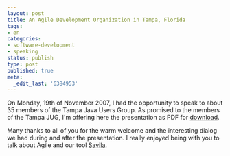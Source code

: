 ```yaml
---
layout: post
title: An Agile Development Organization in Tampa, Florida
tags:
- en
categories:
- software-development
- speaking
status: publish
type: post
published: true
meta:
  _edit_last: '6384953'
---
```

<p>On Monday, 19th of November 2007, I had the opportunity to speak to about 35 members of the Tampa Java Users Group. As promised to the members of the Tampa JUG, I'm offering here the presentation as PDF for <a href="http://www.stephan-schwab.com/files/AgileDevelopmentOrganizationTampa.pdf">download</a>.</p>

<p>Many thanks to all of you for the warm welcome and the interesting dialog we had during and after the presentation. I really enjoyed being with you to talk about Agile and our tool <a href="http://www.caimito.net">Savila</a>.</p>

